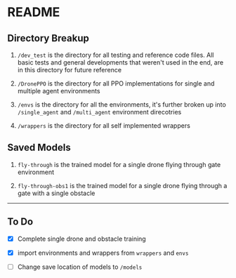 # README


## Directory Breakup

1. ```/dev_test``` is the directory for all testing and reference code files. All basic tests and general developments that weren't used in the end, are in this directory for future reference

2. ```/DronePPO``` is the directory for all PPO implementations for single and multiple agent environments

3. ```/envs``` is the directory for all the environments, it's further broken up into ```/single_agent``` and ```/multi_agent``` environment direcotries

4. ```/wrappers``` is the directory for all self implemented wrappers


## Saved Models

1. ```fly-through``` is the trained model for a single drone flying through gate environment

2. ```fly-through-obs1``` is the trained model for a single drone flying through a gate with a single obstacle 
---

## To Do
- [x] Complete single drone and obstacle training

- [x] import environments and wrappers from ```wrappers``` and ```envs ```

- [ ] Change save location of models to ```/models```

